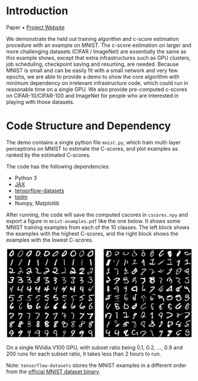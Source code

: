 # Introduction

Paper	&bull; [Project Website](https://pluskid.github.io/structural-regularity/)

We demonstrate the held out training algorithm and c-score estimation procedure 
with an example on MNIST. The c-score estimation on larger and more challenging datasets
(CIFAR / ImageNet) are essentially the same as this example shows, except that extra infrastructures
such as GPU clusters, job scheduling, checkpoint saving and resuming, are needed.
Because MNIST is small and can be easily fit with a small network and very few epochs, 
we are able to provide a demo to show the core algorithm with minimum dependency on 
irrelevant infrastructure code, which could run in reasonable time on a single GPU. 
We also provide pre-computed c-scores on CIFAR-10/CIFAR-100 and ImageNet for people
who are interested in playing with those datasets.

# Code Structure and Dependency

The demo contains a single python file `mnist.py`, which train multi-layer perceptrons on MNIST
to estimate the C-scores, and plot examples as ranked by the estimated C-scores.

The code has the following dependencies:

- Python 3
- [JAX](https://github.com/google/jax)
- [tensorflow-datasets](https://www.tensorflow.org/datasets)
- [tqdm](https://github.com/tqdm/tqdm)
- Numpy, Matplotlib

After running, the code will save the computed cscores in `cscores.npy` and
export a figure in `mnist-examples.pdf` like the one below. It shows some MNIST 
training examples from each of the 10 classes. 
The left block shows the examples with the highest C-scores,
and the right block shows the examples with the lowest C-scores.

![MNIST Examples](mnist-examples.png)

On a single NVidia V100 GPU, with subset ratio being 0.1, 0.2, ..., 0.9
and 200 runs for each subset ratio, it takes less than 2 hours to run.

Note: `tensorflow-datasets` stores the MNIST examples in a different order
from the [official MNIST dataset binary](http://yann.lecun.com/exdb/mnist/).

